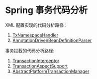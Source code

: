 Spring 事务代码分析
=================

XML 配置实现的代码分析路径：

1. [TxNamespaceHandler](src/main/java/org/springframework/transaction/config/TxNamespaceHandler.java)
1. [AnnotationDrivenBeanDefinitionParser](src/main/java/org/springframework/transaction/config/AnnotationDrivenBeanDefinitionParser.java)

事务拦截的代码分析路径:

1. [TransactionInterceptor](src/main/java/org/springframework/transaction/interceptor/TransactionInterceptor.java)
1. [TransactionAspectSupport](src/main/java/org/springframework/transaction/interceptor/TransactionAspectSupport.java)
1. [AbstractPlatformTransactionManager](src/main/java/org/springframework/transaction/support/AbstractPlatformTransactionManager.java)